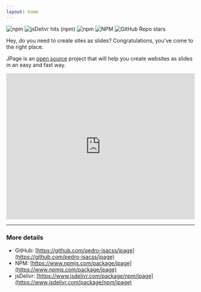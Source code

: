 ```yaml
---
layout: home
---
```


![npm](https://img.shields.io/npm/v/jpage?style=flat-square&label=version) ![jsDelivr hits (npm)](https://img.shields.io/jsdelivr/npm/hy/jpage?style=flat-square) ![npm](https://img.shields.io/npm/dt/jpage?label=npm&style=flat-square) ![NPM](https://img.shields.io/npm/l/jpage?style=flat-square) ![GitHub Repo stars](https://img.shields.io/github/stars/pedro-isacss/jpage?style=flat-square)

Hey, do you need to create sites as slides? Congratulations, you've come to the right place.

JPage is an [open source](https://github.com/pedro-isacss/jpage) project that will help you create websites as slides in an easy and fast way.

<iframe height="390" style="width: 100%;" scrolling="no" title="JPage" src="https://codepen.io/ss-pedroisac/embed/wvPGqPV?default-tab=html%2Cresult&editable=true&theme-id=dark" frameborder="no" loading="lazy" allowtransparency="true" allowfullscreen="true">
  See the Pen <a href="https://codepen.io/ss-pedroisac/pen/wvPGqPV">
  JPage</a> by Pedro Isac (<a href="https://codepen.io/ss-pedroisac">@ss-pedroisac</a>)
  on <a href="https://codepen.io">CodePen</a>.
</iframe>

---

### More details

<!-- - Contact: [contact@psoft.me](mailto:contact@psoft.me) -->

- GitHub: [https://github.com/pedro-isacss/jpage](https://github.com/pedro-isacss/jpage)
- NPM: [https://www.npmjs.com/package/jpage](https://www.npmjs.com/package/jpage)
- jsDelivr: [https://www.jsdelivr.com/package/npm/jpage](https://www.jsdelivr.com/package/npm/jpage)
